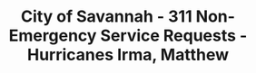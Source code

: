 ---
schema: default
title: >-
  City of Savannah - 311 Non-Emergency Service Requests - Hurricanes Irma,
  Matthew
organization: City of Savannah
notes: >-
  This dataset contains a log of all non-emergency request submitted to the
  City's 311 line and online form 10 days prior to the impacts of Hurricanes
  Matthew and Irma, as well as 5 days following impact.
resources:
  - name: 311-requests-matthew-irma
    url: >-
      https://cvlassets.s3.amazonaws.com/311-Service-Requests-Hurricanes-Matthew-Irma.csv
    format: csv
  - name: REVISED-CLEANED-DEFINED-311-requests-matthew-irma
    url: >-
      https://cvlassets.s3.amazonaws.com/Hurricane-Matthew-and-Irma-311-Calls-Revised.xlsx
    format: csv
license: 'http://www.opendefinition.org/licenses/odc-odbl'
category:
  - Public Safety
maintainer: City of Savannah
maintainer_email: saures@savannahga.gov
---